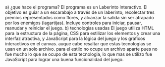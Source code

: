 a) ¿que hace el programa?
El programa es un Laberinto Interactivo. El objetivo es guiar a un escarabajo a través de un laberinto, 
recolectar tres premios representados como flores, y alcanzar la salida sin ser atrapado por los enemigos (lagartijas).
Incluye controles para iniciar, pausar, reanudar y reiniciar el juego.
b) tecnologias usadas
El juego utiliza HTML para la estructura de la página, CSS para estilizar los elementos y crear una interfaz atractiva, 
y JavaScript para la lógica del juego y los gráficos interactivos en el canvas. auque cabe resaltar que estas tecnologias se 
usan en un solo archivo. para el estilo no ocupe un archivo aparte pues no fue mucho lo que se ocupo de esta tecnologia, lo
que mas se utilizo fue  JavaScript para lograr una buena funcionalidad del juego.
